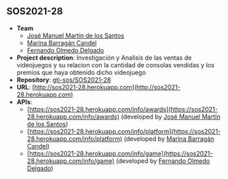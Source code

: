 ## SOS2021-28


- **Team**
  - [José Manuel Martín de los Santos](https://github.com/spartano27)
  - [Marina Barragán Candel](https://github.com/MarinaBC)
  - [Fernando Olmedo Delgado](https://github.com/Fernasilver)
- **Project description**: Investigación y Analisis de las ventas de videojuegos y su relacion con la cantidad de consolas vendidas y los premios que haya obtenido dicho videojuego
- **Repository**: [gti-sos/SOS2021-28](https://github.com/gti-sos/SOS2021-28)
- **URL**: [http://sos2021-28.herokuapp.com](http://sos2021-28.herokuapp.com)
-  **APIs**:
    - [https://sos2021-28.herokuapp.com/info/awards](https://sos2021-28.herokuapp.com/info/awards) (developed by [José Manuel Martín de los Santos](https://github.com/spartano27))
    - [https://sos2021-28.herokuapp.com/info/platform](https://sos2021-28.herokuapp.com/info/platform) (developed by [Marina Barragán Candel](https://github.com/MarinaBC))
    - [https://sos2021-28.herokuapp.com/info/game](https://sos2021-28.herokuapp.com/info/game) (developed by [Fernando Olmedo Delgado](https://github.com/Fernasilver))

